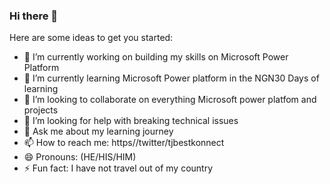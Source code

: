 ### Hi there 👋

Here are some ideas to get you started:

- 🔭 I’m currently working on building my skills on Microsoft Power Platform
- 🌱 I’m currently learning Microsoft Power platform in the NGN30 Days of learning
- 👯 I’m looking to collaborate on everything Microsoft power platfom and projects
- 🤔 I’m looking for help with breaking technical issues 
- 💬 Ask me about my learning journey
- 📫 How to reach me: https//twitter/tjbestkonnect
- 😄 Pronouns: (HE/HIS/HIM)
- ⚡ Fun fact: I have not travel out of my country

